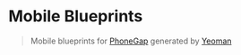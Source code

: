 # Mobile Blueprints
> Mobile blueprints for [PhoneGap](http://phonegap.com/) generated by [Yeoman](http://yeoman.io/)
